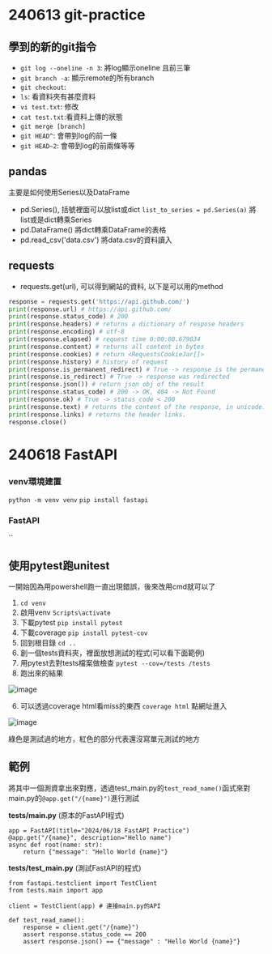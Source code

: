 # 240613 git-practice
## 學到的新的git指令
- `git log --oneline -n 3`: 將log顯示oneline 且前三筆
- `git branch -a`: 顯示remote的所有branch
- `git checkout`:
- `ls`: 看資料夾有甚麼資料
- `vi test.txt`: 修改
- `cat test.txt`:看資料上傳的狀態
- `git merge [branch]`
- `git HEAD^`: 會帶到log的前一條
- `git HEAD~2`: 會帶到log的前兩條等等

## pandas
主要是如何使用Series以及DataFrame
- pd.Series(), 括號裡面可以放list或dict
    `list_to_series = pd.Series(a)`
    將list或是dict轉乘Series
- pd.DataFrame()
    將dict轉乘DataFrame的表格
- pd.read_csv('data.csv')
    將data.csv的資料讀入

## requests
- requests.get(url), 可以得到網站的資料, 以下是可以用的method
```python
response = requests.get('https://api.github.com/')
print(response.url) # https://api.github.com/
print(response.status_code) # 200
print(response.headers) # returns a dictionary of respose headers
print(response.encoding) # utf-8
print(response.elapsed) # request time 0:00:00.679034
print(response.content) # returns all content in bytes
print(response.cookies) # return <RequestsCookieJar[]>
print(response.history) # history of request
print(response.is_permanent_redirect) # True -> response is the permanent redirected url
print(response.is_redirect) # True -> response was redirected
print(response.json()) # return json obj of the result
print(response.status_code) # 200 -> OK, 404 -> Not Found
print(response.ok) # True -> status_code < 200
print(response.text) # returns the content of the response, in unicode.
print(response.links) # returns the header links.
response.close()
```

# 240618 FastAPI
### venv環境建置
`python -m venv venv`
`pip install fastapi`

### FastAPI
``
## 使用pytest跑unitest
一開始因為用powershell跑一直出現錯誤，後來改用cmd就可以了
1. `cd venv`
2. 啟用venv `Scripts\activate`
3. 下載pytest `pip install pytest`
3. 下載coverage `pip install pytest-cov`
4. 回到根目錄 `cd ..`
5. 創一個tests資料夾，裡面放想測試的程式(可以看下面範例)
6. 用pytest去對tests檔案做檢查 `pytest --cov=/tests /tests`
7. 跑出來的結果

![image](https://hackmd.io/_uploads/HynmKZ_L0.png)

6. 可以透過coverage html看miss的東西 `coverage html` 點網址進入

![image](https://hackmd.io/_uploads/SymKFZdLR.png)

綠色是測試過的地方，紅色的部分代表還沒寫單元測試的地方

## 範例

將其中一個測資拿出來對應，透過test_main.py的`test_read_name()`函式來對main.py的`@app.get("/{name}")`進行測試

**tests/main.py** (原本的FastAPI程式)
```python=
app = FastAPI(title="2024/06/18 FastAPI Practice")
@app.get("/{name}", description="Hello name")
async def root(name: str):
    return {"message": "Hello World {name}"}
```

**tests/test_main.py** (測試FastAPI的程式)
```python=
from fastapi.testclient import TestClient
from tests.main import app

client = TestClient(app) # 連接main.py的API

def test_read_name():
    response = client.get("/{name}")
    assert response.status_code == 200
    assert response.json() == {"message" : "Hello World {name}"}
```

